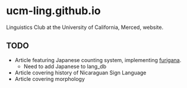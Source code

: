 # ucm-ling.github.io
Linguistics Club at the University of California, Merced, website. 

## TODO
- Article featuring Japanese counting system, implementing [furigana](https://github.com/hexenq/kuroshiro). 
  - Need to add Japanese to lang_db
- Article covering history of Nicaraguan Sign Language
- Article covering morphology
